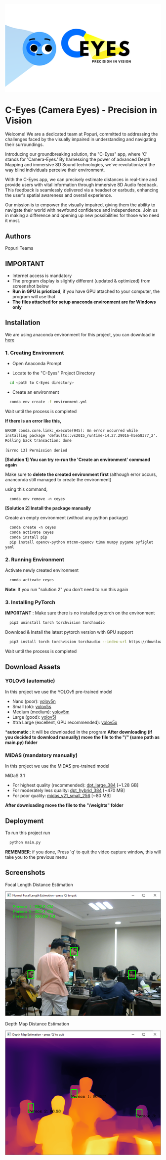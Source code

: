 
![Logo](https://raw.githubusercontent.com/yokahealthcare/C-Eyes-App-New/master/thumbnail.png)


# C-Eyes (Camera Eyes) - Precision in Vision


Welcome! We are a dedicated team at Popuri, committed to addressing the challenges faced by the visually impaired in understanding and navigating their surroundings.

Introducing our groundbreaking solution, the "C-Eyes" app, where 'C' stands for 'Camera-Eyes.' By harnessing the power of advanced Depth Mapping and immersive 8D Sound technologies, we've revolutionized the way blind individuals perceive their environment.

With the C-Eyes app, we can precisely estimate distances in real-time and provide users with vital information through immersive 8D Audio feedback. This feedback is seamlessly delivered via a headset or earbuds, enhancing the user's spatial awareness and overall experience.

Our mission is to empower the visually impaired, giving them the ability to navigate their world with newfound confidence and independence. Join us in making a difference and opening up new possibilities for those who need it most.




## Authors

Popuri Teams


## IMPORTANT

- Internet access is mandatory
- The program display is slightly different (updated & optimized) from screenshot below
- **Run in GPU is priotized**, if you have GPU attached to your computer, the program will use that
- **The files attached for setup anaconda environment are for Windows only**
## Installation
We are using anaconda environment for this project, you can download in [here](https://www.anaconda.com/download)

### 1. Creating Environment

- Open Anaconda Prompt 

- Locate to the "C-Eyes" Project Directory
```bash
  cd <path to C-Eyes directory>
```
    
- Create an environment

```bash
  conda env create -f environment.yml
```

Wait until the process is completed

**If there is an error like this,**
```
ERROR conda.core.link:_execute(945): An error occurred while installing package 'defaults::vs2015_runtime-14.27.29016-h5e58377_2'.
Rolling back transaction: done

[Errno 13] Permission denied
```

**[Solution 1] You can try re-run the 'Create an environment' command again**

Make sure to **delete the created environment first** (although error occurs, ananconda still managed to create the environment)

using this command,

```
  conda env remove -n ceyes
```

**[Solution 2] Install the package manually**

Create an empty environment (without any python package)

```
  conda create -n ceyes
  conda activate ceyes
  conda install pip
  pip install opencv-python mtcnn-opencv timm numpy pygame pyfiglet yaml
```


### 2. Running Environment

Activate newly created environment

```bash
  conda activate ceyes
```

**Note**: If you run "solution 2" you don't need to run this again

### 3. Installing PyTorch 

**IMPORTANT** : Make sure there is no installed pytorch on the environment 
```bash
  pip3 uninstall torch torchvision torchaudio
```

Download & Install the latest pytorch version with GPU support
```bash
  pip3 install torch torchvision torchaudio --index-url https://download.pytorch.org/whl/cu118
```

Wait until the process is completed
## Download Assets

### YOLOv5 (automatic)

In this project we use the YOLOv5 pre-trained model

- Nano (poor): [yolov5n](https://github.com/ultralytics/yolov5/releases/download/v7.0/yolov5n.pt)
- Small (ok): [yolov5s](https://github.com/ultralytics/yolov5/releases/download/v7.0/yolov5s.pt)
- Medium (medium): [yolov5m](https://github.com/ultralytics/yolov5/releases/download/v7.0/yolov5m.pt)
- Large (good): [yolov5l](https://github.com/ultralytics/yolov5/releases/download/v7.0/yolov5l.pt)
- Xtra Large (excellent, GPU recommended): [yolov5x](https://github.com/ultralytics/yolov5/releases/download/v7.0/yolov5x.pt)

***automatic :** it will be downloaded in the program 
**After downloading (if you decided to download manually) move the file to the "/" (same path as main.py) folder**

### MiDAS (mandatory manually)

In this project we use the MiDAS pre-trained model

MiDaS 3.1

- For highest quality (recommended): [dpt_large_384](https://github.com/isl-org/MiDaS/releases/download/v3/dpt_large_384.pt) [~1.28 GB]
- For moderately less quality: [dpt_hybrid_384](https://github.com/isl-org/MiDaS/releases/download/v3/dpt_hybrid_384.pt) [~470 MB]
- For poor quality: [midas_v21_small_256](https://github.com/isl-org/MiDaS/releases/download/v2_1/midas_v21_small_256.pt) [~80 MB]


**After downloading move the file to the "/weights" folder**







## Deployment

To run this project run

```bash
  python main.py
```

**REMEMBER**: if you done, Press 'q' to quit the video capture window, this will take you to the previous menu


## Screenshots

Focal Length Distance Estimation

![Focal Length Distance Estimation](https://raw.githubusercontent.com/yokahealthcare/C-Eyes-App-New/master/production/result/focal%20length.PNG)

Depth Map Distance Estimation

![Depth Map Distance Estimation](https://raw.githubusercontent.com/yokahealthcare/C-Eyes-App-New/master/production/result/depth%20map.PNG)

